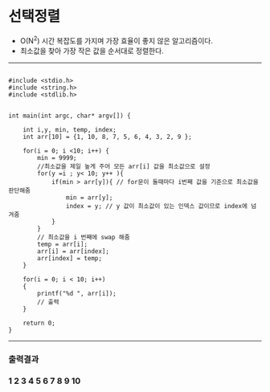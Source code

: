 # 선택정렬

- O(N<sup>2</sup>) 시간 복잡도를 가지며 가장 효율이 좋지 않은 알고리즘이다.
- 최소값을 찾아 가장 작은 값을 순서대로 정렬한다.

---

```

#include <stdio.h>
#include <string.h>
#include <stdlib.h>


int main(int argc, char* argv[]) {

    int i,y, min, temp, index;
    int arr[10] = {1, 10, 8, 7, 5, 6, 4, 3, 2, 9 };

    for(i = 0; i <10; i++) {
        min = 9999;
        //최소값을 제일 높게 주어 모든 arr[i] 값을 최소값으로 설정
        for(y =i ; y< 10; y++ ){
            if(min > arr[y]){ // for문이 돌때마다 i번째 값을 기준으로 최소값을 판단해줌
                min = arr[y];
                index = y; // y 값이 최소값이 있는 인덱스 값이므로 index에 넘겨줌
            }
        }
        // 최소값을 i 번째에 swap 해줌
        temp = arr[i];
        arr[i] = arr[index];
        arr[index] = temp;
    }

    for(i = 0; i < 10; i++)
    {
        printf("%d ", arr[i]);
        // 출력
    }

    return 0;
}

```

---

### 출력결과

### 1 2 3 4 5 6 7 8 9 10
